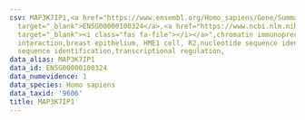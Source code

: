 ```yaml
---
csv: MAP3K7IP1,<a href="https://www.ensembl.org/Homo_sapiens/Gene/Summary?db=core;g=ENSG00000100324"
  target="_blank">ENSG00000100324</a>,<a href="https://www.ncbi.nlm.nih.gov/pubmed/22863008"
  target="_blank"><i class="fas fa-file"></i></a>",chromatin immunoprecipitation assay,direct
  interaction,breast epithelium, HME1 cell, R2,nucleotide sequence identification,nucleotide
  sequence identification,transcriptional regulation,
data_alias: MAP3K7IP1
data_id: ENSG00000100324
data_numevidence: 1
data_species: Homo sapiens
data_taxid: '9606'
title: MAP3K7IP1
---
```

